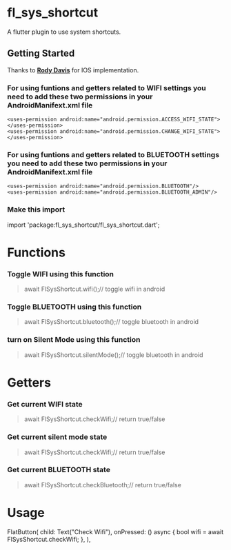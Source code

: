# fl_sys_shortcut

A flutter plugin to use system shortcuts.

## Getting Started

Thanks to **[Rody Davis](https://github.com/rodydavis)** for IOS implementation.

### For using funtions and getters related to WIFI settings you need to add these two permissions in your AndroidManifext.xml file
```
<uses-permission android:name="android.permission.ACCESS_WIFI_STATE"></uses-permission>
<uses-permission android:name="android.permission.CHANGE_WIFI_STATE"></uses-permission>
```

### For using funtions and getters related to BLUETOOTH settings you need to add these two permissions in your AndroidManifext.xml file
```
<uses-permission android:name="android.permission.BLUETOOTH"/>
<uses-permission android:name="android.permission.BLUETOOTH_ADMIN"/>
```
### Make this import
import 'package:fl_sys_shortcut/fl_sys_shortcut.dart';

# Functions

### Toggle WIFI using this function

> await FlSysShortcut.wifi();// toggle wifi in android

### Toggle BLUETOOTH using this function

> await FlSysShortcut.bluetooth();// toggle bluetooth in android

### turn on Silent Mode using this function

> await FlSysShortcut.silentMode();// toggle bluetooth in android

# Getters

### Get current WIFI state

> await FlSysShortcut.checkWifi;// return true/false
### Get current silent mode state

> await FlSysShortcut.checkWifi;// return true/false

### Get current BLUETOOTH state

> await FlSysShortcut.checkBluetooth;// return true/false

# Usage

FlatButton(
  child: Text("Check Wifi"),
  onPressed: () async {
    bool wifi = await FlSysShortcut.checkWifi;
  },
),
```